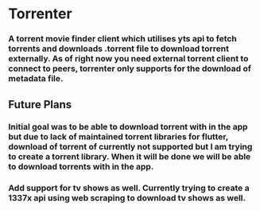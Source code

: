 # Torrenter

### A torrent movie finder client which utilises yts api to fetch torrents and downloads .torrent file to download torrent externally. As of right now you need external torrent client to connect to peers, torrenter only supports for the download of metadata file.

## Future Plans

### Initial goal was to be able to download torrent with in the app but due to lack of maintained torrent libraries for flutter, download of torrent of currently not supported but I am trying to create a torrent library. When it will be done we will be able to download torrents with in the app.

### Add support for tv shows as well. Currently trying to create a 1337x api using web scraping to download tv shows as well.
